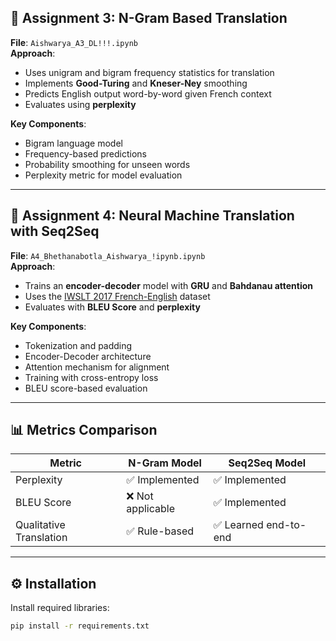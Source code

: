 

## 📘 Assignment 3: N-Gram Based Translation

**File**: `Aishwarya_A3_DL!!!.ipynb`  
**Approach**:  
- Uses unigram and bigram frequency statistics for translation
- Implements **Good-Turing** and **Kneser-Ney** smoothing
- Predicts English output word-by-word given French context
- Evaluates using **perplexity**

**Key Components**:
- Bigram language model
- Frequency-based predictions
- Probability smoothing for unseen words
- Perplexity metric for model evaluation

---

## 🤖 Assignment 4: Neural Machine Translation with Seq2Seq

**File**: `A4_Bhethanabotla_Aishwarya_!ipynb.ipynb`  
**Approach**:  
- Trains an **encoder-decoder** model with **GRU** and **Bahdanau attention**
- Uses the [IWSLT 2017 French-English](https://huggingface.co/datasets/iwslt2017) dataset
- Evaluates with **BLEU Score** and **perplexity**

**Key Components**:
- Tokenization and padding
- Encoder-Decoder architecture
- Attention mechanism for alignment
- Training with cross-entropy loss
- BLEU score-based evaluation

---

## 📊 Metrics Comparison

| Metric | N-Gram Model | Seq2Seq Model |
|--------|--------------|---------------|
| Perplexity | ✅ Implemented | ✅ Implemented |
| BLEU Score | ❌ Not applicable | ✅ Implemented |
| Qualitative Translation | ✅ Rule-based | ✅ Learned end-to-end |

---

## ⚙️ Installation

Install required libraries:

```bash
pip install -r requirements.txt


